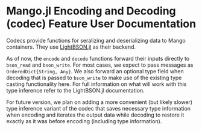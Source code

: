 # Mango.jl Encoding and Decoding (codec) Feature User Documentation

Codecs provide functions for seralizing and deserializing data to Mango containers.
They use [LightBSON.jl](https://github.com/ancapdev/LightBSON.jl) as their backend.


As of now, the `encode` and `decode` functions forward their inputs directly to `bson_read` and `bson_write`.
For most cases, we expect to pass messages as `OrderedDict{String, Any}`.
We also forward an optional type field when decoding that is passed to `bson_write` to make use of the existing type casting functionality here.
For full information on what will work with this type inference refer to the LightBSON.jl documentation.

For future version, we plan on adding a more convenient (but likely slower) type inference variant of the codec that saves necessary type information when encoding and iterates the output data while decoding to restore it exactly as it was before encoding (including type information).